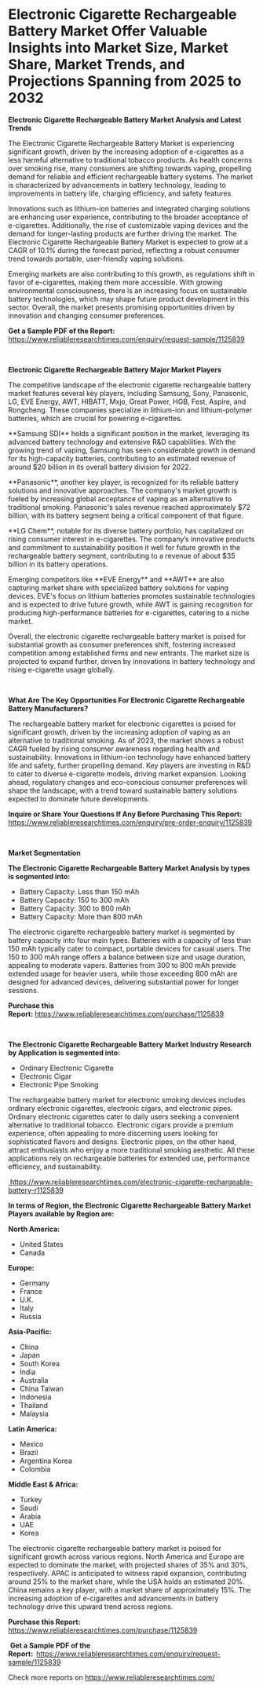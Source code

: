 <p><h1>Electronic Cigarette Rechargeable Battery Market Offer Valuable Insights into Market Size, Market Share, Market Trends, and Projections Spanning from 2025 to 2032</h1></p><p><strong>Electronic Cigarette Rechargeable Battery Market Analysis and Latest Trends</strong></p>
<p><p>The Electronic Cigarette Rechargeable Battery Market is experiencing significant growth, driven by the increasing adoption of e-cigarettes as a less harmful alternative to traditional tobacco products. As health concerns over smoking rise, many consumers are shifting towards vaping, propelling demand for reliable and efficient rechargeable battery systems. The market is characterized by advancements in battery technology, leading to improvements in battery life, charging efficiency, and safety features.</p><p>Innovations such as lithium-ion batteries and integrated charging solutions are enhancing user experience, contributing to the broader acceptance of e-cigarettes. Additionally, the rise of customizable vaping devices and the demand for longer-lasting products are further driving the market. The Electronic Cigarette Rechargeable Battery Market is expected to grow at a CAGR of 10.1% during the forecast period, reflecting a robust consumer trend towards portable, user-friendly vaping solutions.</p><p>Emerging markets are also contributing to this growth, as regulations shift in favor of e-cigarettes, making them more accessible. With growing environmental consciousness, there is an increasing focus on sustainable battery technologies, which may shape future product development in this sector. Overall, the market presents promising opportunities driven by innovation and changing consumer preferences.</p></p>
<p><strong>Get a Sample PDF of the Report:&nbsp;</strong> <a href="https://www.reliableresearchtimes.com/enquiry/request-sample/1125839?utm_campaign=2284&utm_medium=2&utm_source=Github&utm_content=ia&utm_term=12022025&utm_id=electronic-cigarette-rechargeable-battery">https://www.reliableresearchtimes.com/enquiry/request-sample/1125839</a></p>
<p>&nbsp;</p>
<p><strong>Electronic Cigarette Rechargeable Battery Major Market Players</strong></p>
<p><p>The competitive landscape of the electronic cigarette rechargeable battery market features several key players, including Samsung, Sony, Panasonic, LG, EVE Energy, AWT, HIBATT, Mxjo, Great Power, HGB, Fest, Aspire, and Rongcheng. These companies specialize in lithium-ion and lithium-polymer batteries, which are crucial for powering e-cigarettes.</p><p>**Samsung SDI** holds a significant position in the market, leveraging its advanced battery technology and extensive R&D capabilities. With the growing trend of vaping, Samsung has seen considerable growth in demand for its high-capacity batteries, contributing to an estimated revenue of around $20 billion in its overall battery division for 2022.</p><p>**Panasonic**, another key player, is recognized for its reliable battery solutions and innovative approaches. The company's market growth is fueled by increasing global acceptance of vaping as an alternative to traditional smoking. Panasonic's sales revenue reached approximately $72 billion, with its battery segment being a critical component of that figure.</p><p>**LG Chem**, notable for its diverse battery portfolio, has capitalized on rising consumer interest in e-cigarettes. The company’s innovative products and commitment to sustainability position it well for future growth in the rechargeable battery segment, contributing to a revenue of about $35 billion in its battery operations.</p><p>Emerging competitors like **EVE Energy** and **AWT** are also capturing market share with specialized battery solutions for vaping devices. EVE's focus on lithium batteries promotes sustainable technologies and is expected to drive future growth, while AWT is gaining recognition for producing high-performance batteries for e-cigarettes, catering to a niche market.</p><p>Overall, the electronic cigarette rechargeable battery market is poised for substantial growth as consumer preferences shift, fostering increased competition among established firms and new entrants. The market size is projected to expand further, driven by innovations in battery technology and rising e-cigarette usage globally.</p></p>
<p>&nbsp;</p>
<p><strong>What Are The Key Opportunities For Electronic Cigarette Rechargeable Battery Manufacturers?</strong></p>
<p><p>The rechargeable battery market for electronic cigarettes is poised for significant growth, driven by the increasing adoption of vaping as an alternative to traditional smoking. As of 2023, the market shows a robust CAGR fueled by rising consumer awareness regarding health and sustainability. Innovations in lithium-ion technology have enhanced battery life and safety, further propelling demand. Key players are investing in R&D to cater to diverse e-cigarette models, driving market expansion. Looking ahead, regulatory changes and eco-conscious consumer preferences will shape the landscape, with a trend toward sustainable battery solutions expected to dominate future developments.</p></p>
<p><strong>Inquire or Share Your Questions If Any Before Purchasing This Report:</strong> <a href="https://www.reliableresearchtimes.com/enquiry/pre-order-enquiry/1125839?utm_campaign=2284&utm_medium=2&utm_source=Github&utm_content=ia&utm_term=12022025&utm_id=electronic-cigarette-rechargeable-battery">https://www.reliableresearchtimes.com/enquiry/pre-order-enquiry/1125839</a></p>
<p>&nbsp;</p>
<p><strong>Market Segmentation</strong></p>
<p><strong>The Electronic Cigarette Rechargeable Battery Market Analysis by types is segmented into:</strong></p>
<p><ul><li>Battery Capacity: Less than 150 mAh</li><li>Battery Capacity: 150 to 300 mAh</li><li>Battery Capacity: 300 to 800 mAh</li><li>Battery Capacity: More than 800 mAh</li></ul></p>
<p><p>The electronic cigarette rechargeable battery market is segmented by battery capacity into four main types. Batteries with a capacity of less than 150 mAh typically cater to compact, portable devices for casual users. The 150 to 300 mAh range offers a balance between size and usage duration, appealing to moderate vapers. Batteries from 300 to 800 mAh provide extended usage for heavier users, while those exceeding 800 mAh are designed for advanced devices, delivering substantial power for longer sessions.</p></p>
<p><strong>Purchase this Report:&nbsp;</strong><a href="https://www.reliableresearchtimes.com/purchase/1125839?utm_campaign=2284&utm_medium=2&utm_source=Github&utm_content=ia&utm_term=12022025&utm_id=electronic-cigarette-rechargeable-battery">https://www.reliableresearchtimes.com/purchase/1125839</a></p>
<p>&nbsp;</p>
<p><strong>The Electronic Cigarette Rechargeable Battery Market Industry Research by Application is segmented into:</strong></p>
<p><ul><li>Ordinary Electronic Cigarette</li><li>Electronic Cigar</li><li>Electronic Pipe Smoking</li></ul></p>
<p><p>The rechargeable battery market for electronic smoking devices includes ordinary electronic cigarettes, electronic cigars, and electronic pipes. Ordinary electronic cigarettes cater to daily users seeking a convenient alternative to traditional tobacco. Electronic cigars provide a premium experience, often appealing to more discerning users looking for sophisticated flavors and designs. Electronic pipes, on the other hand, attract enthusiasts who enjoy a more traditional smoking aesthetic. All these applications rely on rechargeable batteries for extended use, performance efficiency, and sustainability.</p></p>
<p><a href="https://www.reliableresearchtimes.com/electronic-cigarette-rechargeable-battery-r1125839?utm_campaign=2284&utm_medium=2&utm_source=Github&utm_content=ia&utm_term=12022025&utm_id=electronic-cigarette-rechargeable-battery">&nbsp;https://www.reliableresearchtimes.com/electronic-cigarette-rechargeable-battery-r1125839</a></p>
<p><strong>In terms of Region, the Electronic Cigarette Rechargeable Battery Market Players available by Region are:</strong></p>
<p>
    <p> <strong> North America: </strong>
        <ul>
            <li>United States</li>
            <li>Canada</li>
        </ul>
        </p> 
    <p> <strong> Europe: </strong>
        <ul>
            <li>Germany</li>
            <li>France</li>
            <li>U.K.</li>
            <li>Italy</li>
            <li>Russia</li>
        </ul>
        </p> 
    <p> <strong> Asia-Pacific: </strong>
        <ul>
            <li>China</li>
            <li>Japan</li>
            <li>South Korea</li>
            <li>India</li>
            <li>Australia</li>
            <li>China Taiwan</li>
            <li>Indonesia</li>
            <li>Thailand</li>
            <li>Malaysia</li>
        </ul>
        </p> 
    <p> <strong> Latin America: </strong>
        <ul>
            <li>Mexico</li>
            <li>Brazil</li>
            <li>Argentina Korea</li>
            <li>Colombia</li>
        </ul>
        </p> 
    <p> <strong> Middle East & Africa: </strong>
        <ul>
            <li>Turkey</li>
            <li>Saudi</li>
            <li>Arabia</li>
            <li>UAE</li>
            <li>Korea</li>
        </ul>
    </p>
    </p>
<p><p>The electronic cigarette rechargeable battery market is poised for significant growth across various regions. North America and Europe are expected to dominate the market, with projected shares of 35% and 30%, respectively. APAC is anticipated to witness rapid expansion, contributing around 25% to the market share, while the USA holds an estimated 20%. China remains a key player, with a market share of approximately 15%. The increasing adoption of e-cigarettes and advancements in battery technology drive this upward trend across regions.</p></p>
<p><strong>Purchase this Report: </strong><a href="https://www.reliableresearchtimes.com/purchase/1125839?utm_campaign=2284&utm_medium=2&utm_source=Github&utm_content=ia&utm_term=12022025&utm_id=electronic-cigarette-rechargeable-battery">https://www.reliableresearchtimes.com/purchase/1125839</a></p>
<p>&nbsp;<strong>Get a Sample PDF of the Report:&nbsp;&nbsp;</strong><a href="https://www.reliableresearchtimes.com/enquiry/request-sample/1125839?utm_campaign=2284&utm_medium=2&utm_source=Github&utm_content=ia&utm_term=12022025&utm_id=electronic-cigarette-rechargeable-battery">https://www.reliableresearchtimes.com/enquiry/request-sample/1125839</a></p>
<p><strong></strong></p>
<p>Check more reports on <a href="https://www.reliableresearchtimes.com/?utm_campaign=2284&utm_medium=2&utm_source=Github&utm_content=ia&utm_term=12022025&utm_id=electronic-cigarette-rechargeable-battery">https://www.reliableresearchtimes.com/</a></p>